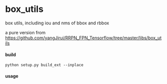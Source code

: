 # box_utils
box utils, including iou and nms of bbox and rbbox

a pure version from https://github.com/yangJirui/RRPN_FPN_Tensorflow/tree/master/libs/box_utils

#### build
```
python setup.py build_ext --inplace
```

#### usage
